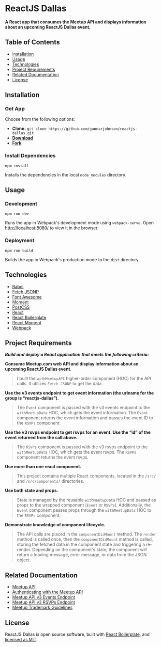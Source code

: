 # ReactJS Dallas
**A React app that consumes the Meetup API and displays information about an upcoming ReactJS Dallas event.**

## Table of Contents
* [Installation](#installation)
* [Usage](#usage)
* [Technologies](#technologies)
* [Project Requirements](#project-requirements)
* [Related Documentation](#related-documentation)
* [License](#license)

## Installation

### Get App
Choose from the following options:
* **Clone:** `git clone https://github.com/gunnarjohnson/reactjs-dallas.git`
* [**Download**](https://github.com/gunnarjohnson/reactjs-dallas/archive/master.zip)
* [**Fork**](https://github.com/gunnarjohnson/reactjs-dallas/fork)

### Install Dependencies
```
npm install
```
Installs the dependencies in the local `node_modules` directory.

## Usage

### Development
```
npm run dev
```
Runs the app in Webpack's development mode using `webpack-serve`. Open [http://localhost:8080/](http://localhost:8080/) to view it in the browser.

### Deployment
```
npm run build
```
Builds the app in Webpack's production mode to the `dist` directory.

## Technologies

* [Babel](https://github.com/babel/babel)
* [Fetch JSONP](https://github.com/camsong/fetch-jsonp)
* [Font Awesome](https://github.com/FortAwesome/Font-Awesome)
* [Moment](https://github.com/moment/moment)
* [PostCSS](https://github.com/postcss/postcss)
* [React](https://github.com/facebook/react)
* [React Boilerplate](https://github.com/gunnarjohnson/react-boilerplate)
* [React Moment](https://github.com/headzoo/react-moment)
* [Webpack](https://github.com/webpack/webpack)

## Project Requirements

**_Build and deploy a React application that meets the following criteria:_**

**Consume Meetup.com web API and display information about an upcoming ReactJS Dallas event.**
> I built the `withMeetupAPI` higher-order component (HOC) for the API calls. It utilizes `Fetch JSONP` to get the data.

**Use the v3 events endpoint to get event information (the urlname for the group is “reactjs-dallas”).**
> The `Event` component is passed with the v3 events endpoint to the `withMeetupData` HOC, which gets the event information. The `Event` component returns the event information and passes the event ID to the `RSVPs` component.

**Use the v3 rsvps endpoint to get rsvps for an event. Use the “id” of the event returned from the call above.**
> The `RSVPs` component is passed with the v3 rsvps endpoint to the `withMeetupData` HOC, which gets the event rsvps. The `RSVPs` component returns the event rsvps.

**Use more than one react component.**
> This project contains multiple React components, located in the `/src/` and `/src/components/` directories.

**Use both state and props.**
> State is managed by the reusable `withMeetupData` HOC and passed as props to the wrapped component (`Event` or `RSVPs`). Additionally, the `Event` component passes props through the `withMeetupData` HOC to the `RSVPs` component.

**Demonstrate knowledge of component lifecycle.**
> The API calls are placed in the `componentDidMount` method. The `render` method is called once, then the `componentDidMount` method is called, storing the fetched data in the component state and triggering a re-render. Depending on the component's state, the component will return a loading message, error message, or data from the JSON object.

## Related Documentation

* [Meetup API](https://www.meetup.com/meetup_api/)
* [Authenticating with the Meetup API](https://www.meetup.com/meetup_api/auth/)
* [Meetup API v3 Events Endpoint](https://secure.meetup.com/meetup_api/console/?path=/:urlname/events)
* [Meetup API v3 RSVPs Endpoint](https://secure.meetup.com/meetup_api/console/?path=/:urlname/events/:event_id/rsvps)
* [Meetup Trademark Guidelines](https://help.meetup.com/hc/en-us/articles/360001655932-Meetup-Trademark-Guidelines)

## License

ReactJS Dallas is open source software, built with [React Boilerplate](https://github.com/gunnarjohnson/react-boilerplate), and [licensed as MIT](https://github.com/gunnarjohnson/reactjs-dallas/blob/master/LICENSE.txt).
